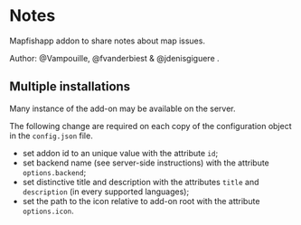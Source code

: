 # Notes

Mapfishapp addon to share notes about map issues.

Author: @Vampouille, @fvanderbiest & @jdenisgiguere .

## Multiple installations

Many instance of the add-on may be available on the server.

The following change are required on each copy of the configuration object
in the `config.json` file.

* set addon id to an unique value with the attribute `id`;
* set backend name (see server-side instructions)
with the attribute `options.backend`;
* set distinctive title and description with the attributes `title`
and `description` (in every supported languages);
* set the path to the icon relative to add-on root with the attribute
`options.icon`.